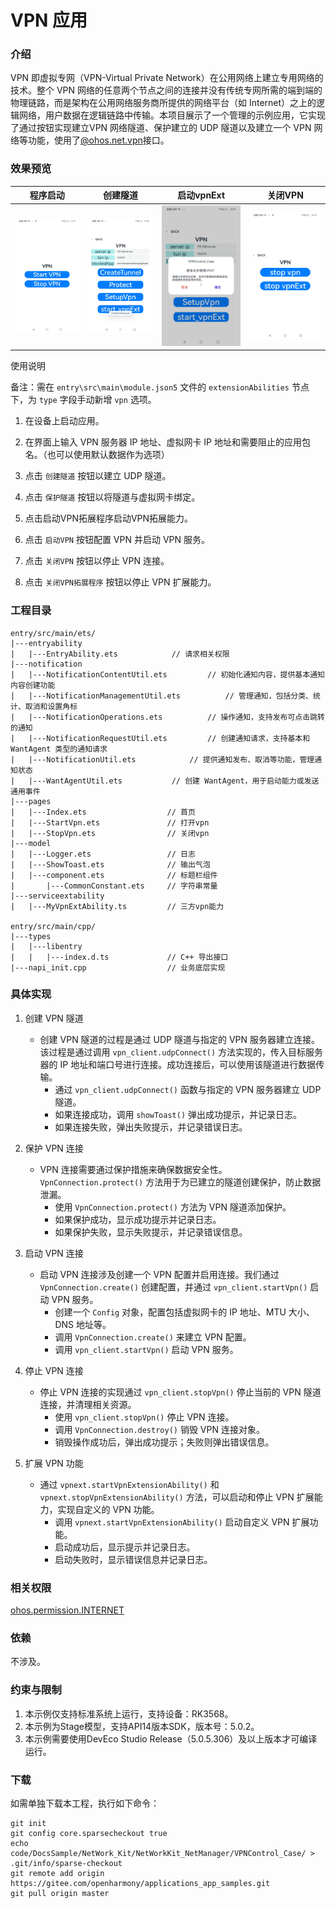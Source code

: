 # VPN 应用

### 介绍

VPN 即虚拟专网（VPN-Virtual Private Network）在公用网络上建立专用网络的技术。整个 VPN 网络的任意两个节点之间的连接并没有传统专网所需的端到端的物理链路，而是架构在公用网络服务商所提供的网络平台（如 Internet）之上的逻辑网络，用户数据在逻辑链路中传输。本项目展示了一个管理的示例应用，它实现了通过按钮实现建立VPN 网络隧道、保护建立的 UDP 隧道以及建立一个 VPN 网络等功能，使用了[@ohos.net.vpn](https://gitee.com/openharmony/docs/blob/OpenHarmony-5.0.1-Release/zh-cn/application-dev/reference/apis-network-kit/js-apis-net-connection.md)接口。

### 效果预览

| 程序启动                            | 创建隧道                                | 启动vpnExt                             | 关闭VPN                             |
| ----------------------------------- | --------------------------------------- | -------------------------------------- | ----------------------------------- |
| <img src="screenshots/Vpn_Index.jpg" width="300" /> | <img src="screenshots/Create_Tunnel.jpg" width="300" /> | <img src="screenshots/Start_VpnExt.jpg" width="300" /> | <img src="screenshots/Stop_Vpn.jpg" width="300" /> |

使用说明

备注：需在 `entry\src\main\module.json5` 文件的 `extensionAbilities` 节点下，为 `type` 字段手动新增 `vpn` 选项。

1. 在设备上启动应用。

2. 在界面上输入 VPN 服务器 IP 地址、虚拟网卡 IP 地址和需要阻止的应用包名。（也可以使用默认数据作为选项）

3. 点击 `创建隧道` 按钮以建立 UDP 隧道。

4. 点击 `保护隧道` 按钮以将隧道与虚拟网卡绑定。

5. 点击启动VPN拓展程序启动VPN拓展能力。

6. 点击 `启动VPN` 按钮配置 VPN 并启动 VPN 服务。

7. 点击 `关闭VPN` 按钮以停止 VPN 连接。

8. 点击 `关闭VPN拓展程序` 按钮以停止 VPN 扩展能力。

   

### 工程目录

```
entry/src/main/ets/
|---entryability
|   |---EntryAbility.ets            // 请求相关权限
|---notification
|   |---NotificationContentUtil.ets			// 初始化通知内容，提供基本通知内容创建功能
|   |---NotificationManagementUtil.ets			// 管理通知，包括分类、统计、取消和设置角标
|   |---NotificationOperations.ets			// 操作通知，支持发布可点击跳转的通知
|   |---NotificationRequestUtil.ets			// 创建通知请求，支持基本和 WantAgent 类型的通知请求
|   |---NotificationUtil.ets			// 提供通知发布、取消等功能，管理通知状态
|   |---WantAgentUtil.ets			// 创建 WantAgent，用于启动能力或发送通用事件
|---pages
|   |---Index.ets                  // 首页
|   |---StartVpn.ets               // 打开vpn
|   |---StopVpn.ets                // 关闭vpn
|---model
|   |---Logger.ets                 // 日志
|   |---ShowToast.ets              // 输出气泡
|   |---component.ets              // 标题栏组件
|       |---CommonConstant.ets     // 字符串常量
|---serviceextability
|   |---MyVpnExtAbility.ts         // 三方vpn能力

entry/src/main/cpp/
|---types
|   |---libentry
|   |   |---index.d.ts             // C++ 导出接口
|---napi_init.cpp                  // 业务底层实现
```

### 具体实现

1. 创建 VPN 隧道

   - 创建 VPN 隧道的过程是通过 UDP 隧道与指定的 VPN 服务器建立连接。该过程是通过调用 `vpn_client.udpConnect()` 方法实现的，传入目标服务器的 IP 地址和端口号进行连接。成功连接后，可以使用该隧道进行数据传输。
     - 通过 `vpn_client.udpConnect()` 函数与指定的 VPN 服务器建立 UDP 隧道。
     - 如果连接成功，调用 `showToast()` 弹出成功提示，并记录日志。
     - 如果连接失败，弹出失败提示，并记录错误日志。

2. 保护 VPN 连接

   - VPN 连接需要通过保护措施来确保数据安全性。`VpnConnection.protect()` 方法用于为已建立的隧道创建保护，防止数据泄漏。
     - 使用 `VpnConnection.protect()` 方法为 VPN 隧道添加保护。
     - 如果保护成功，显示成功提示并记录日志。
     - 如果保护失败，显示失败提示，并记录错误信息。

3. 启动 VPN 连接

   - 启动 VPN 连接涉及创建一个 VPN 配置并启用连接。我们通过 `VpnConnection.create()` 创建配置，并通过 `vpn_client.startVpn()` 启动 VPN 服务。
     - 创建一个 `Config` 对象，配置包括虚拟网卡的 IP 地址、MTU 大小、DNS 地址等。
     - 调用 `VpnConnection.create()` 来建立 VPN 配置。
     - 调用 `vpn_client.startVpn()` 启动 VPN 服务。

4. 停止 VPN 连接

   - 停止 VPN 连接的实现通过 `vpn_client.stopVpn()` 停止当前的 VPN 隧道连接，并清理相关资源。
       - 使用 `vpn_client.stopVpn()` 停止 VPN 连接。
       - 调用 `VpnConnection.destroy()` 销毁 VPN 连接对象。
       - 销毁操作成功后，弹出成功提示；失败则弹出错误信息。

5. 扩展 VPN 功能

   - 通过 `vpnext.startVpnExtensionAbility()` 和 `vpnext.stopVpnExtensionAbility()` 方法，可以启动和停止 VPN 扩展能力，实现自定义的 VPN 功能。
       - 调用 `vpnext.startVpnExtensionAbility()` 启动自定义 VPN 扩展功能。
       - 启动成功后，显示提示并记录日志。
       - 启动失败时，显示错误信息并记录日志。

### 相关权限

[ohos.permission.INTERNET](https://gitee.com/openharmony/docs/blob/OpenHarmony-5.0.1-Release/zh-cn/application-dev/security/AccessToken/permissions-for-all.md#ohospermissioninternet)

### 依赖

不涉及。

### 约束与限制

1. 本示例仅支持标准系统上运行，支持设备：RK3568。
2. 本示例为Stage模型，支持API14版本SDK，版本号：5.0.2。
3. 本示例需要使用DevEco Studio Release（5.0.5.306）及以上版本才可编译运行。

### 下载

如需单独下载本工程，执行如下命令：

``` 
git init
git config core.sparsecheckout true
echo code/DocsSample/NetWork_Kit/NetWorkKit_NetManager/VPNControl_Case/ > .git/info/sparse-checkout
git remote add origin https://gitee.com/openharmony/applications_app_samples.git
git pull origin master
```